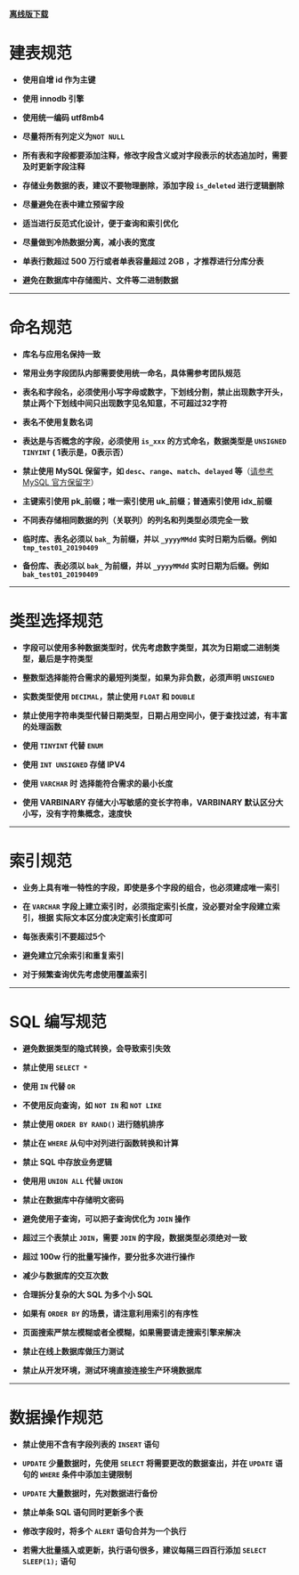 **[离线版下载](https://github.com/zerolee1993/mysql-guide/releases/download/untagged-f03c8d0449be52535abf/standard-v1.0-simple.pdf)**

# **建表规范**

- **使用自增 id 作为主键**

- **使用 innodb 引擎**

- **使用统一编码 utf8mb4**

- **尽量将所有列定义为`NOT NULL`** 


- **所有表和字段都要添加注释，修改字段含义或对字段表示的状态追加时，需要及时更新字段注释**

- **存储业务数据的表，建议不要物理删除，添加字段 `is_deleted` 进行逻辑删除**

- **尽量避免在表中建立预留字段**


- **适当进行反范式化设计，便于查询和索引优化**

- **尽量做到冷热数据分离，减小表的宽度**

- **单表行数超过 500 万行或者单表容量超过 2GB ，才推荐进行分库分表**

- **避免在数据库中存储图片、文件等二进制数据**

---

# **命名规范**

- **库名与应用名保持一致**

- **常用业务字段团队内部需要使用统一命名，具体需参考团队规范**
  
- **表名和字段名，必须使用小写字母或数字，下划线分割，禁止出现数字开头，禁止两个下划线中间只出现数字见名知意，不可超过32字符**

- **表名不使用复数名词**

- **表达是与否概念的字段，必须使用 `is_xxx` 的方式命名，数据类型是 `UNSIGNED TINYINT` ( 1表示是，0表示否）**

- **禁止使用 MySQL 保留字，如 `desc`、`range`、`match`、`delayed` 等**（[请参考MySQL 官方保留字](https://dev.mysql.com/doc/refman/5.6/en/keywords.html)）

- **主键索引使用 pk\_前缀；唯一索引使用 uk\_前缀；普通索引使用 idx\_前缀**

- **不同表存储相同数据的列（关联列）的列名和列类型必须完全一致**

- **临时库、表名必须以 `bak_` 为前缀，并以 `_yyyyMMdd` 实时日期为后缀。例如 `tmp_test01_20190409`**

- **备份库、表必须以 `bak_` 为前缀，并以 `_yyyyMMdd` 实时日期为后缀。例如 `bak_test01_20190409`**

---

# **类型选择规范**

- **字段可以使用多种数据类型时，优先考虑数字类型，其次为日期或二进制类型，最后是字符类型**

- **整数型选择能符合需求的最短列类型，如果为非负数，必须声明 `UNSIGNED`**

- **实数类型使用 `DECIMAL`，禁止使用 `FLOAT` 和 `DOUBLE`**

- **禁止使用字符串类型代替日期类型，日期占用空间小，便于查找过滤，有丰富的处理函数**

- **使用 `TINYINT` 代替 `ENUM`**

- **使用 `INT UNSIGNED` 存储 IPV4**

- **使用 `VARCHAR` 时 选择能符合需求的最小长度**

- **使用 VARBINARY 存储大小写敏感的变长字符串，VARBINARY 默认区分⼤小写，没有字符集概念，速度快**

---

# **索引规范**

- **业务上具有唯一特性的字段，即使是多个字段的组合，也必须建成唯一索引**

- **在 `VARCHAR` 字段上建立索引时，必须指定索引长度，没必要对全字段建立索引，根据 实际文本区分度决定索引长度即可**

- **每张表索引不要超过5个**

- **避免建立冗余索引和重复索引**

- **对于频繁查询优先考虑使用覆盖索引**

---

# **SQL 编写规范**

- **避免数据类型的隐式转换，会导致索引失效**

- **禁止使用 `SELECT *`**

- **使用 `IN` 代替 `OR`**

- **不使用反向查询，如 `NOT IN` 和 `NOT LIKE`**

- **禁止使用 `ORDER BY RAND()` 进行随机排序**


- **禁止在 `WHERE` 从句中对列进行函数转换和计算**

- **禁止 SQL 中存放业务逻辑**

- **使用用 `UNION ALL` 代替 `UNION`**


- **禁止在数据库中存储明文密码**

- **避免使用子查询，可以把子查询优化为 `JOIN` 操作**


- **超过三个表禁止 `JOIN`，需要 `JOIN` 的字段，数据类型必须绝对一致**

- **超过 100w 行的批量写操作，要分批多次进行操作**

- **减少与数据库的交互次数**

- **合理拆分复杂的大 SQL 为多个小 SQL**

- **如果有 `ORDER BY` 的场景，请注意利用索引的有序性**

- **页面搜索严禁左模糊或者全模糊，如果需要请走搜索引擎来解决**

- **禁止在线上数据库做压力测试**

- **禁止从开发环境，测试环境直接连接生产环境数据库**

---

# **数据操作规范**

- **禁止使用不含有字段列表的 `INSERT` 语句**

- **`UPDATE` 少量数据时，先使用 `SELECT` 将需要更改的数据查出，并在 `UPDATE` 语句的 `WHERE` 条件中添加主键限制**

- **`UPDATE` 大量数据时，先对数据进行备份**

- **禁止单条 SQL 语句同时更新多个表**

- **修改字段时，将多个 `ALERT` 语句合并为一个执行**

- **若需大批量插入或更新，执行语句很多，建议每隔三四百行添加 `SELECT SLEEP(1);` 语句**
